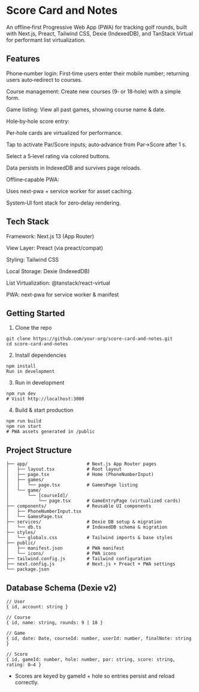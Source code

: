 # Score Card and Notes

An offline‑first Progressive Web App (PWA) for tracking golf rounds, built with Next.js, Preact, Tailwind CSS, Dexie (IndexedDB), and TanStack Virtual for performant list virtualization.

## Features

Phone‑number login: First‑time users enter their mobile number; returning users auto‑redirect to courses.

Course management: Create new courses (9‑ or 18‑hole) with a simple form.

Game listing: View all past games, showing course name & date.

Hole‑by‑hole score entry:

Per‑hole cards are virtualized for performance.

Tap to activate Par/Score inputs; auto‑advance from Par→Score after 1 s.

Select a 5‑level rating via colored buttons.

Data persists in IndexedDB and survives page reloads.

Offline‑capable PWA:

Uses next-pwa + service worker for asset caching.

System‑UI font stack for zero‑delay rendering.

## Tech Stack

Framework: Next.js 13 (App Router)

View Layer: Preact (via preact/compat)

Styling: Tailwind CSS

Local Storage: Dexie (IndexedDB)

List Virtualization: @tanstack/react-virtual

PWA: next-pwa for service worker & manifest

## Getting Started

1. Clone the repo

```
git clone https://github.com/your-org/score-card-and-notes.git
cd score-card-and-notes
```

2. Install dependencies

```
npm install
Run in development
```

3. Run in development

```
npm run dev
# Visit http://localhost:3000
```

4. Build & start production

```
npm run build
npm run start
# PWA assets generated in /public
```

## Project Structure

```.
├── app/                      # Next.js App Router pages
│   ├── layout.tsx            # Root layout
│   ├── page.tsx              # Home (PhoneNumberInput)
│   ├── games/
│   │   └── page.tsx          # GamesPage listing
│   └── game/
│       └── [courseId]/
│           └── page.tsx      # GameEntryPage (virtualized cards)
├── components/               # Reusable UI components
│   ├── PhoneNumberInput.tsx
│   └── GamesPage.tsx
├── services/                 # Dexie DB setup & migration
│   └── db.ts                 # IndexedDB schema & migration
├── styles/
│   └── globals.css           # Tailwind imports & base styles
├── public/
│   ├── manifest.json         # PWA manifest
│   └── icons/                # PWA icons
├── tailwind.config.js        # Tailwind configuration
├── next.config.js            # Next.js + Preact + PWA settings
└── package.json
```

## Database Schema (Dexie v2)

```
// User
{ id, account: string }

// Course
{ id, name: string, rounds: 9 | 18 }

// Game
{ id, date: Date, courseId: number, userId: number, finalNote: string }

// Score
{ id, gameId: number, hole: number, par: string, score: string, rating: 0–4 }
```

- Scores are keyed by gameId + hole so entries persist and reload correctly.
